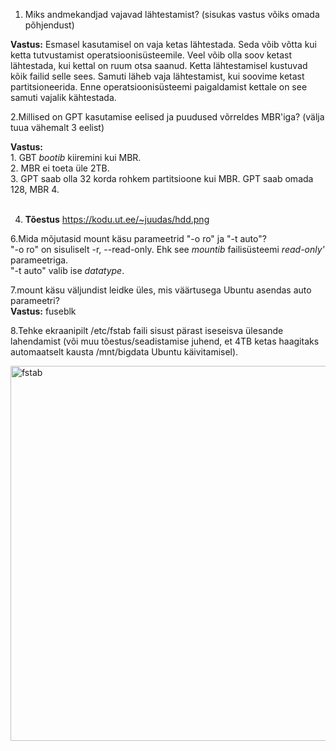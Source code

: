 1. Miks andmekandjad vajavad lähtestamist? (sisukas vastus võiks omada põhjendust) <br>


**Vastus:** 
Esmasel kasutamisel on vaja ketas lähtestada. Seda võib võtta kui ketta
tutvustamist operatsioonisüsteemile. Veel võib olla soov ketast lähtestada, kui kettal on ruum otsa saanud. 
Ketta lähtestamisel kustuvad kõik failid selle sees. Samuti läheb vaja lähtestamist, kui soovime ketast partitsioneerida. 
Enne operatsioonisüsteemi paigaldamist kettale on see samuti vajalik kähtestada. <br>

2.Millised on GPT kasutamise eelised ja puudused võrreldes MBR'iga? (välja tuua vähemalt 3 eelist) <br>

**Vastus:** <br> 1. GBT *bootib* kiiremini kui MBR. <br>
            2. MBR ei toeta üle 2TB. <br>
            3. GPT saab olla 32 korda rohkem partitsioone kui MBR. GPT saab omada 128, MBR 4. <br> <br>
            
4. **Tõestus** https://kodu.ut.ee/~juudas/hdd.png <br>


6.Mida mõjutasid mount käsu parameetrid "-o ro" ja "-t auto"? <br>
"-o ro" on sisuliselt -r, --read-only. Ehk see *mountib* failisüsteemi *read-only'* parameetriga. <br>
"-t auto" valib ise *datatype*. 

7.mount käsu väljundist leidke üles, mis väärtusega Ubuntu asendas auto parameetri? <br>
**Vastus:** fuseblk <br>

8.Tehke ekraanipilt /etc/fstab faili sisust pärast iseseisva ülesande lahendamist (või muu tõestus/seadistamise juhend, 
et 4TB ketas haagitaks automaatselt kausta /mnt/bigdata Ubuntu käivitamisel). <br>

<img src="https://i.imgur.com/fr9SRdN.png" alt="fstab" width="600"/>
